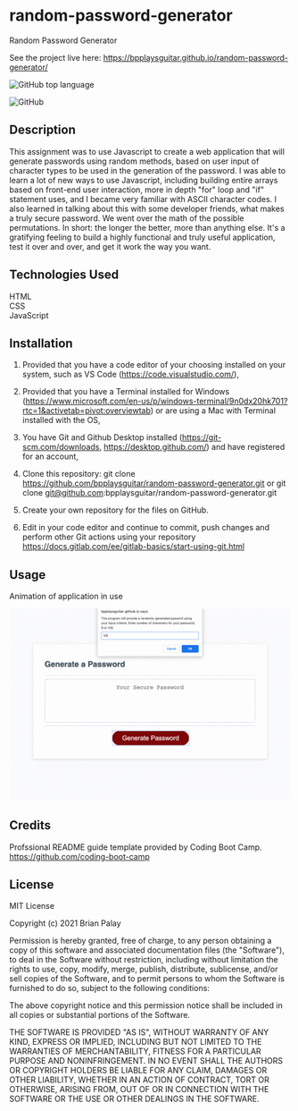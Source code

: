 # random-password-generator

Random Password Generator

See the project live here:
https://bpplaysguitar.github.io/random-password-generator/

![GitHub top language](https://img.shields.io/github/languages/top/bpplaysguitar/random-password-generator?color=%23ffb3ba&logo=GitHub&logoColor=%23ffb3ba)

![GitHub](https://img.shields.io/github/license/bpplaysguitar/random-password-generator?color=ffffba&logo=GitHub&logoColor=ffffba)

## Description
This assignment was to use Javascript to create a web application that will generate passwords using random methods, based on user input of character types to be used in the generation of the password. I was able to learn a lot of new ways to use Javascript, including building entire arrays based on front-end user interaction, more in depth "for" loop and "if" statement uses, and I became very familiar with ASCII character codes. I also learned in talking about this with some developer friends, what makes a truly secure password. We went over the math of the possible permutations. In short: the longer the better, more than anything else. It's a gratifying feeling to build a highly functional and truly useful application, test it over and over, and get it work the way you want.

## Technologies Used
HTML <br>
CSS <br>
JavaScript <br>

## Installation

1. Provided that you have a code editor of your choosing installed on your system, such as VS Code (https://code.visualstudio.com/),

2. Provided that you have a Terminal installed for Windows (https://www.microsoft.com/en-us/p/windows-terminal/9n0dx20hk701?rtc=1&activetab=pivot:overviewtab) or are using a Mac with Terminal installed with the OS,

3. You have Git and Github Desktop installed (https://git-scm.com/downloads, https://desktop.github.com/) and have registered for an account,

4. Clone this repository:
git clone https://github.com/bpplaysguitar/random-password-generator.git or git clone git@github.com:bpplaysguitar/random-password-generator.git

5. Create your own repository for the files on GitHub.

6. Edit in your code editor and continue to commit, push changes and perform other Git actions using your repository https://docs.gitlab.com/ee/gitlab-basics/start-using-git.html

## Usage

Animation of application in use

![](assets/images/random-password-generator.gif)

## Credits

Profssional README guide template provided by Coding Boot Camp. https://github.com/coding-boot-camp

## License

MIT License

Copyright (c) 2021 Brian Palay

Permission is hereby granted, free of charge, to any person obtaining a copy
of this software and associated documentation files (the "Software"), to deal
in the Software without restriction, including without limitation the rights
to use, copy, modify, merge, publish, distribute, sublicense, and/or sell
copies of the Software, and to permit persons to whom the Software is
furnished to do so, subject to the following conditions:

The above copyright notice and this permission notice shall be included in all
copies or substantial portions of the Software.

THE SOFTWARE IS PROVIDED "AS IS", WITHOUT WARRANTY OF ANY KIND, EXPRESS OR
IMPLIED, INCLUDING BUT NOT LIMITED TO THE WARRANTIES OF MERCHANTABILITY,
FITNESS FOR A PARTICULAR PURPOSE AND NONINFRINGEMENT. IN NO EVENT SHALL THE
AUTHORS OR COPYRIGHT HOLDERS BE LIABLE FOR ANY CLAIM, DAMAGES OR OTHER
LIABILITY, WHETHER IN AN ACTION OF CONTRACT, TORT OR OTHERWISE, ARISING FROM,
OUT OF OR IN CONNECTION WITH THE SOFTWARE OR THE USE OR OTHER DEALINGS IN THE
SOFTWARE.
